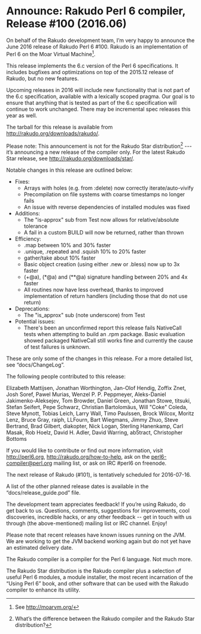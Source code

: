 # Announce: Rakudo Perl 6 compiler, Release #100 (2016.06)

On behalf of the Rakudo development team, I’m very happy to announce the
June 2016 release of Rakudo Perl 6 #100. Rakudo is an implementation of
Perl 6 on the Moar Virtual Machine[^1].

This release implements the 6.c version of the Perl 6 specifications.
It includes bugfixes and optimizations on top of
the 2015.12 release of Rakudo, but no new features.

Upcoming releases in 2016 will include new functionality that is not
part of the 6.c specification, available with a lexically scoped
pragma. Our goal is to ensure that anything that is tested as part of the
6.c specification will continue to work unchanged. There may be incremental
spec releases this year as well.

The tarball for this release is available from <http://rakudo.org/downloads/rakudo/>.

Please note: This announcement is not for the Rakudo Star
distribution[^2] --- it’s announcing a new release of the compiler
only. For the latest Rakudo Star release, see
<http://rakudo.org/downloads/star/>.

Notable changes in this release are outlined below:

 + Fixes:
   + Arrays with holes (e.g. from :delete) now correctly iterate/auto-vivify
   + Precompilation on file systems with coarse timestamps no longer fails
   + An issue with reverse dependencies of installed modules was fixed
 + Additions:
   + The "is-approx" sub from Test now allows for relative/absolute tolerance
   + A fail in a custom BUILD will now be returned, rather than thrown
 + Efficiency:
   + .map between 10% and 30% faster
   + .unique, .repeated and .squish 10% to 20% faster
   + gather/take about 10% faster
   + Basic object creation (using either .new or .bless) now up to 3x faster
   + (+@a), (*@a) and (**@a) signature handling between 20% and 4x faster
   + All routines now have less overhead, thanks to improved implementation of
     return handlers (including those that do not use return)
+ Deprecations:
   + The "is_approx" sub (note underscore) from Test
+ Potential issues:
   + There's been an unconfirmed report this release fails NativeCall
     tests when attempting to build an .rpm package. Basic evaluation showed
     packaged NativeCall still works fine and currently the cause of test
     failures is unknown.

These are only some of the changes in this release. For a more
detailed list, see “docs/ChangeLog”.

The following people contributed to this release:

Elizabeth Mattijsen, Jonathan Worthington, Jan-Olof Hendig, Zoffix Znet, Josh Soref, Pawel Murias, Wenzel P. P. Peppmeyer, Aleks-Daniel Jakimenko-Aleksejev, Tom Browder, Daniel Green, Jonathan Stowe, titsuki, Stefan Seifert, Pepe Schwarz, Christian Bartolomäus, Will "Coke" Coleda, Steve Mynott, Tobias Leich, Larry Wall, Timo Paulssen, Brock Wilcox, Moritz Lenz, Bruce Gray, raiph, LLFourn, Bart Wiegmans, Jimmy Zhuo, Steve Bertrand, Brad Gilbert, diakopter, Nick Logan, Sterling Hanenkamp, Carl Masak, Rob Hoelz, David H. Adler, David Warring, ab5tract, Christopher Bottoms

If you would like to contribute or find out more information, visit
<http://perl6.org>, <http://rakudo.org/how-to-help>, ask on the
<perl6-compiler@perl.org> mailing list, or ask on IRC #perl6 on freenode.

The next release of Rakudo (#101), is tentatively scheduled for 2016-07-16.

A list of the other planned release dates is available in the
“docs/release_guide.pod” file.

The development team appreciates feedback! If you’re using Rakudo, do
get back to us. Questions, comments, suggestions for improvements, cool
discoveries, incredible hacks, or any other feedback -- get in touch with
us through (the above-mentioned) mailing list or IRC channel. Enjoy!

Please note that recent releases have known issues running on the JVM.
We are working to get the JVM backend working again but do not yet have
an estimated delivery date.

[^1]: See <http://moarvm.org/>

[^2]: What’s the difference between the Rakudo compiler and the Rakudo
Star distribution?

The Rakudo compiler is a compiler for the Perl 6 language.
Not much more.

The Rakudo Star distribution is the Rakudo compiler plus a selection
of useful Perl 6 modules, a module installer, the most recent
incarnation of the “Using Perl 6” book, and other software that can
be used with the Rakudo compiler to enhance its utility.
